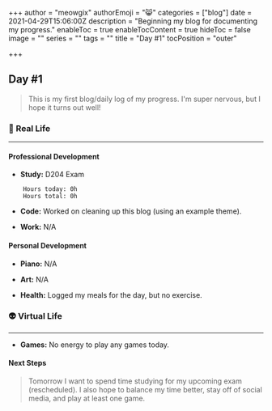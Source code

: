 +++
author = "meowgix"
authorEmoji = "😸"
categories = ["blog"]
date = 2021-04-29T15:06:00Z
description = "Beginning my blog for documenting my progress."
enableToc = true
enableTocContent = true
hideToc = false
image = ""
series = ""
tags = ""
title = "Day #1"
tocPosition = "outer"

+++
## Day #1

> This is my first blog/daily log of my progress. I'm super nervous, but I hope it turns out well!

### 🌱 Real Life

***

#### Professional Development

- **Study:** D204 Exam
```
    Hours today: 0h
    Hours total: 0h
```
- **Code:**  Worked on cleaning up this blog (using an example theme).

- **Work:** N/A

#### Personal Development

- **Piano:** N/A

- **Art:** N/A

- **Health:**  Logged my meals for the day, but no exercise.



### 👽 Virtual Life

***

- **Games:**  No energy to play any games today.

#### Next Steps

> Tomorrow I want to spend time studying for my upcoming exam (rescheduled). I also hope to balance my time better, stay off of social media, and play at least one game.